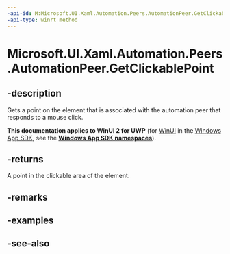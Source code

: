```yaml
---
-api-id: M:Microsoft.UI.Xaml.Automation.Peers.AutomationPeer.GetClickablePoint
-api-type: winrt method
---
```


<!-- Method syntax
public Windows.Foundation.Point GetClickablePoint()
-->

# Microsoft.UI.Xaml.Automation.Peers.AutomationPeer.GetClickablePoint

## -description
Gets a point on the element that is associated with the automation peer that responds to a mouse click.

**This documentation applies to WinUI 2 for UWP** (for [WinUI](/windows/apps/winui/winui3/) in the [Windows App SDK](/windows/apps/windows-app-sdk/), see the **[Windows App SDK namespaces](/windows/windows-app-sdk/api/winrt/)**).

## -returns
A point in the clickable area of the element.

## -remarks

## -examples

## -see-also
